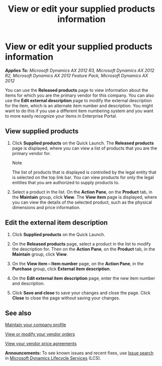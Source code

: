 ﻿---
title: View or edit your supplied products information
TOCTitle: View or edit your supplied products information
ms:assetid: d7f6cee4-6889-4484-aec2-a44062312e6a
ms:mtpsurl: https://technet.microsoft.com/en-us/library/Hh271663(v=AX.60)
ms:contentKeyID: 36384295
ms.date: 04/18/2014
mtps_version: v=AX.60
f1_keywords:
- EPVendExternalItemEdit
- EPInventTableInfo
- EPInventTableListVSS
---

# View or edit your supplied products information 


_**Applies To:** Microsoft Dynamics AX 2012 R3, Microsoft Dynamics AX 2012 R2, Microsoft Dynamics AX 2012 Feature Pack, Microsoft Dynamics AX 2012_

You can use the **Released products** page to view information about the items for which you are the primary vendor for this company. You can also use the **Edit external description** page to modify the external description for the item, which is an alternate item number and description. You might want to do this if you use a different item numbering system and you want to more easily recognize your items in Enterprise Portal.

## View supplied products

1.  Click **Supplied products** on the Quick Launch. The **Released products** page is displayed, where you can view a list of products that you are the primary vendor for.
    

    > [!NOTE]
    > <P>The list of products that is displayed is controlled by the legal entity that is selected on the top link bar. You can view products for only the legal entities that you are authorized to supply products to.</P>



2.  Select a product in the list. On the **Action Pane**, on the **Product** tab, in the **Maintain** group, click **View**. The **View item** page is displayed, where you can view the details of the selected product, such as the physical dimensions and price information.

## Edit the external item description

1.  Click **Supplied products** on the Quick Launch.

2.  On the **Released products** page, select a product in the list to modify the description for. Then on the **Action Pane**, on the **Product** tab, in the **Maintain** group, click **View**.

3.  On the **View item – Item number** page, on the **Action Pane**, in the **Purchase** group, click **External item description**.

4.  On the **Edit external item description** page, enter the new item number and description.

5.  Click **Save and close** to save your changes and close the page. Click **Close** to close the page without saving your changes.

## See also

[Maintain your company profile](maintain-your-company-profile.md)

[View or modify your vendor orders](view-or-modify-your-vendor-orders.md)

[View your vendor price agreements](view-your-vendor-price-agreements.md)

  
**Announcements:** To see known issues and recent fixes, use [Issue search](http://go.microsoft.com/fwlink/?linkid=389258) in [Microsoft Dynamics Lifecycle Services](http://go.microsoft.com/fwlink/?linkid=306505) (LCS).

